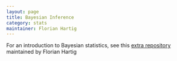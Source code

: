 ```yaml
---
layout: page
title: Bayesian Inference
category: stats
maintainer: Florian Hartig
---
```



For an introduction to Bayesian statistics, see this [extra repository](https://github.com/florianhartig/LearningBayes) maintained by Florian Hartig
